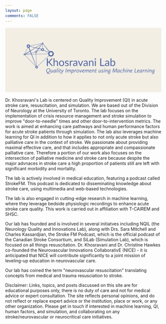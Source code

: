 ```yaml
---
layout: page
comments: FALSE
---
```

<p><img id="khosravanilab" src="Khosravani_Lab_01.png" alt="logo for khosravani lab">
<!-- <img id="ncrit" src="neuroccm_ver02.png" alt="logo for neuroccm" width="150" height="50"> -->

</p>

Dr. Khosravani's Lab is centered on Quality Improvement (QI) in acute stroke care, resuscitation, and simulation. We are based out of the Division of Neurology at the University of Toronto. The lab focuses on the implementation of crisis resource management and stroke simulation to improve "door-to-needle" times and other door-to-intervention metrics. The work is aimed at enhancing care pathways and human performance factors for acute stroke patients through simulation. The lab also leverages machine learning for QI in addition to how it applies to not only acute stroke but also palliative care in the context of stroke. We passionate about providing maximal effective care, and that includes appropriate and compassionate palliative care. Therefore a portion of our work also focuses on the intersection of palliative medicine and stroke care because despite the major advnaces in stroke care a high proportion of patients still are left with significant morbidity and mortality.

The lab is actively involved in medical education, featuring a podcast called StrokeFM. This podcast is dedicated to disseminating knowledge about stroke care, using multimedia and web-based technologies.

The lab is also engaged in cutting-edge research in machine learning, where they leverage bedside physiologic recordings to enhance acute stroke care quality. This work is carried out in affiliation with T-CAIREM and SHSC.

Our lab has founded and is involved in several initiatves including NQIL (the Neurology Quality and Innovations Lab), along with Drs. Sara Mitchell and Charles Kassardjian, the Stroke FM Podcast, which is the official podcast of the Canadian Stroke Consortium, and SiLab (Simulation Lab), which is focused on all things resuscitation. Dr. Khosravani and Dr. Christine Hawkes co-founded the Neurovascular Innovations CollaborativE (NICE) - it is anticipated that NICE will contribute significantly to a joint mission of leveling-up education in neurovascular care.

Our lab has coined the term "neurovascular resuscitation" translating concepts from medical and trauma resusciation to stroke.

Disclaimer: Links, topics, and posts discussed on this site are for educational purposes only, there is no duty of care and not for medical advice or expert consultation. The site reflects personal opinions, and do not reflect or replace expert advice or the institution, place or work, or any other organization. Please get in touch if interested in machine learning, QI, human factors, and simulation, and collaborating on any stroke/neurovascular or neurocritical care initiatives.